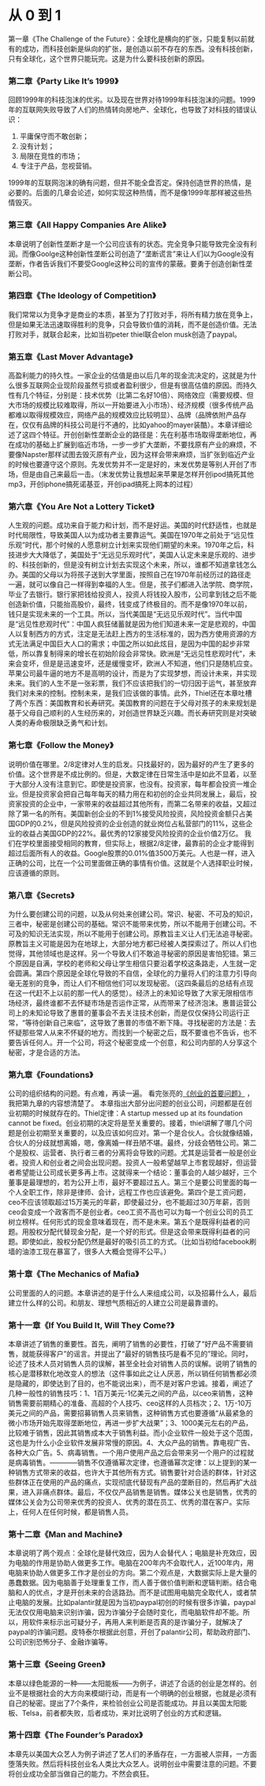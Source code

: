 从 0 到 1
===

第一章《The Challenge of the Future》：全球化是横向的扩张，只能复制以前就有的成功，而科技创新是纵向的扩张，是创造以前不存在的东西。没有科技创新，只有全球化，这个世界只能玩完。这是为什么要科技创新的原因。

### 第二章《Party Like It’s 1999》

回顾1999年的科技泡沫的优劣。以及现在世界对待1999年科技泡沫的问题。1999年的互联网失败导致了人们的热情转向房地产、全球化，也导致了对科技的错误认识：

1. 平庸保守而不敢创新；
2. 没有计划；
3. 局限在竞性的市场；
4. 专注于产品，忽视营销。

1999年的互联网泡沫的确有问题，但并不能全盘否定。保持创造世界的热情，是必要的。后面的几章会论述，如何实现这种热情，而不是像1999年那样被这些热情毁灭。

### 第三章《All Happy Companies Are Alike》

本章说明了创新性垄断才是一个公司应该有的状态。完全竞争只能导致完全没有利润。而像Goolge这种创新性垄断公司创造了“垄断谎言”来让人们以为Google没有垄断，作者告诉我们不要受Google这种公司的宣传的蒙蔽。要勇于创造创新性垄断公司。

### 第四章《The Ideology of Competition》

我们常常以为竞争才是商业的本质，甚至为了打败对手，将所有精力放在竞争上，但是如果无法迅速取得胜利的竞争，只会导致价值的消耗，而不是创造价值。无法打败对手，就联合起来，比如当初peter thiel联合elon musk创造了paypal。

### 第五章《Last Mover Advantage》

高盈利能力的持久性。一家企业的估值是由以后几年的现金流决定的，这就是为什么很多互联网企业现阶段虽然亏损或者盈利很少，但是有很高估值的原因。而持久性有几个特征，分别是：技术优势（比第二名好10倍）、网络效应（需要规模、但大市场的规模比较难取得，所以一开始要进入小市场）、经济规模（很多传统产品都难以取得规模效应，网络产品的规模效应比较明显）、品牌（品牌依附产品存在，仅仅有品牌的科技公司是行不通的，比如yahoo的mayer装酷）。本章详细论述了这四个特征。开创创新性垄断企业的路径是：先在利基市场取得垄断地位，再在成功的基础上扩展到临近市场，一步一步扩大垄断，不要找原有产业的麻烦，不要像Napster那样试图去毁灭原有产业，因为这样会带来麻烦，当扩张到临近产业的时候也要遵守这个原则。先发优势并不一定是好的，末发优势是等别人开创了市场，但是由自己来最后一击。（末发优势让我想起来苹果是怎样开创ipod搞死其他mp3，开创iphone搞死诺基亚，开创ipad搞死上网本的过程）

### 第六章《You Are Not a Lottery Ticket》

人生观的问题。成功来自于能力和计划，而不是好运。美国的时代舒适性，也就是时代局限性，导致美国人以为成功者主要靠运气。美国在1970年之前处于“远见性乐观”时代，那个时候的人愿意树立计划来实现他们期望的未来。1970年之后，科技进步大大降低了，美国处于“无远见乐观时代”，美国人认定未来是乐观的、进步的、科技创新的，但是没有树立计划去实现这个未来，所以，谁都不知道拿钱怎么办。美国的父母以为将孩子送到大学里面，按照自己在1970年前经历过的路径走一遍，就可以像自己一样得到幸福的人生。但是，孩子们都进入法学院、商学院，毕业了去银行。银行家把钱给投资人，投资人将钱投入股市，公司拿到钱之后不能创造新价值，只能抬高股价，最终，钱变成了终极目的。而不是像1970年以前，钱只是实现未来的一个工具。所以，当代美国是“无远见乐观时代”。当代中国是“远见性悲观时代”：中国人疯狂储蓄就是因为他们知道未来一定是悲观的，中国人以复制西方的方式，注定是无法赶上西方的生活标准的，因为西方使用资源的方式无法满足中国巨大人口的需求；中国之所以如此炫目，是因为中国的起步非常低，所以靠复制得来的增长在初始阶段会非常快。欧洲是“无远见性悲观时代”，未来会变坏，但是是迅速变坏，还是缓慢变坏，欧洲人不知道，他们只是随机应变。苹果公司最牛逼的地方不是高明的设计，而是为了实现梦想，而设计未来，并实现未来。我们的人生不是一张彩票，我们不应该把我们的一切归因于运气，甚至放弃我们对未来的控制。控制未来，是我们应该做的事情。此外，Thiel还在本章吐槽了两个东西：美国教育和长寿研究。美国教育的问题在于父母对孩子的未来规划是基于父母自己顺利的人生经历来的，对创造世界缺乏兴趣。而长寿研究则是对突破人类的寿命极限缺乏勇气和计划。


### 第七章《Follow the Money》

说明价值在哪里。2/8定律对人生的启发。只找最好的，因为最好的产生了更多的价值。这个世界是不成比例的。但是，大数定律在日常生活中是如此不显着，以至于大部分人没有注意到它。即使是投资家，也没有。投资家，每年都会投资一堆企业。但是投资家会把自己每年每天的精力用在和初创的企业共同发展上，最后，投资家投资的企业中，一家带来的收益超过其他所有，而第二名带来的收益，又超过除了第一名的所有。美国新创企业的不到1%接受风险投资，风险投资金额只占美国GDP的0.2%，但是风险投资的企业创造的就业岗位占私营部门的11%，这些企业的收益占美国GDP的22%。最优秀的12家接受风险投资的企业价值2万亿。
我们在学校里面接受相同的教育，但实际上，根据2/8定律，最靠前的企业才能得到超过后面所有人的收益。Google股票的0.01%值3500万美元。人也是一样，进入正确的公司，比在一个公司里面做正确的事情有价值。这就是个人选择职业时候，应该遵循的原则。

### 第八章《Secrets》

为什么要创建公司的问题，以及从何处来创建公司。常识、秘密、不可及的知识，三者中，秘密是创建公司的基础。常识不能带来优势，所以不能用于创建公司。不可及的知识无法实现，所以不能用于创建公司。原教旨主义让人们无法追寻秘密。原教旨主义可能是因为在地球上，大部分地方都已经被人类探索过了。所以人们也觉得，其他领域也是这样。另一个导致人们不敢追寻秘密的原因是害怕犯错。第三个原因是自满，学校的老师和父母让学生相信只要沿着学校这条路走，人生就一定会圆满。第四个原因是全球化导致的不自信，全球化的力量将人们的注意力引导向毫无差别的竞争，而让人们不相信他们可以发现秘密。（这四条最后的总结有点现在这一代赶不上以前的那一代人的感觉）。经济上的未知论导致了大家无限相信市场经济，最终谁都不去怀疑市场是否运作正常，从而带来了经济泡沫。惠普运营公司上的未知论导致了惠普的董事会不去关注技术创新，而是仅仅保持公司运行正常，“等待创新自己来临”，这导致了惠普的市值不断下降。寻找秘密的方法是：去怀疑那些常人从来不怀疑的地方。而找到一个秘密之后，既不要谁也不告诉，也不要告诉任何人。开一个公司，将这个秘密变成一个创意，和公司内部的人分享这个秘密，才是合适的方法。


### 第九章《Foundations》

公司的组织结构的问题。有点难，再读一遍。
看完张亮的[《创业的首要问题》](http://zhuanlan.zhihu.com/imike/19878922) ，我把第九章的内容想清楚了。
本章指出大部分出问题的创业公司，问题都是在创业初期的时候就存在的。Thiel定律：A startup messed up at its foundation cannot be fixed。创业初期的决定将是至关重要的。接着，thiel讲解了哪几个问题是创业初期至关重要的，以及应该如何应对。第一个是合伙人。合伙就像结婚，合伙人的分歧就想离婚，嗯，像离婚一样丑陋不堪。最终，分歧会牺牲公司。第二个是股权、运营者、执行者三者的分离将会导致的问题。尤其是运营者一般是创业者。投资人和创业者之间会出现问题。投资人一般希望越早上市套现越好，但运营者希望能让公司成长更多再上市。这就得来一个结论：董事会的人越少越好，三个董事是最理想的，若为公开上市，最好不要超过五人。第三个是要公司里面的每一个人全职工作，除非是律师、会计，远程工作也应该避免。第四个是工资问题，ceo不应该领取超过15万美元的年薪，即使最过分，也不能超过30万年薪，否则ceo会变成一个政客而不是创业者。ceo工资不高也可以为每一个创业公司的员工树立榜样。任何形式的现金意味着现在，而不是未来。第五个是既得利益者的问题。用股权分配代替现金分配，是一个好的形式。但是这会带来既得利益者的问题。即使如此，股权分配仍然是最好的吸引员工的方式。（比如当初给facebook刷墙的油漆工现在暴富了，很多人大概会觉得不公平。）


### 第十章《The Mechanics of Mafia》

公司里面的人的问题。本章讲述的是于什么人来组成公司，以及招募什么人，最后建立什么样的公司。和朋友、理想气质相近的人建立公司是最靠谱的。

### 第十一章《If You Build It, Will They Come?》

本章讲述了销售的重要性。首先，阐明了销售的必要性，打破了“好产品不需要销售，就能获得客户”的谣言。并提出了“最好的销售技巧是看不见的”理论。同时，论述了技术人员对销售人员的误解，甚至全社会对销售人员的误解。说明了销售的核心是潜移默化地改变人的想法（这件事如此之让人厌恶，所以销任何销售都必须是隐藏的，即使达到了目的，也不能说出来），而不是对客户忠诚。接着，阐述了几种一般性的销售技巧：1、1百万美元-1亿美元之间的产品，以ceo来销售，这种销售需要前期精心的准备、高超的个人技巧、ceo这样的人员档次；2、1万-10万美元之间的产品，需要招募销售人员来销售，这种销售方式也要遵循“从最紧急的微小市场开始先取得垄断地位，再进一步扩大战果”；3、1000美元左右的产品，比较难于销售，因此其销售成本大于销售利益。而小企业软件一般处于这个范围，这也是为什么小企业软件发展非常慢的原因。4、大众产品的销售。靠电视广告、各种大众广告。5、病毒销售。一个用户使用产品之后会带来另一个用户的过程就是病毒销售。————销售不仅遵循幂次定律，也遵循幂次定律：以上提到的某一种销售方式带来的收益，也许大于其他所有方式。销售要针对合适的群体，针对这些群体正在使用的产品的痛点，实现彻底代替现有产品的垄断目的，然后再扩大战果，进入非痛点群体。最后，不仅仅产品销售是销售。媒体公关也是销售，优秀的媒体公关会为公司带来优秀的投资人、优秀的潜在员工、优秀的潜在客户。实际上，任何人在任何时候，都是销售人员。

### 第十二章《Man and Machine》

本章说明了两个观点：全球化是替代效应，因为人会替代人；电脑是补充效应，因为电脑的作用是协助人做更多工作。电脑在200年内不会取代人，近100年内，用电脑来协助人做更多工作才是创业的方向。第二个观点是，大数据实际上是大量的愚蠢数据。因为电脑善于处理重复工作，而人善于做价值判断和逻辑判断。结合电脑和人的优点，才是开创未来的合适路劲。而不是试图用电脑完全取代人，或者禁止电脑的发展。比如palantir就是因为当初paypal初创的时候有很多诈骗，paypal无法仅仅用电脑来识别诈骗，因为诈骗分子会随时变化，而电脑软件却不能。所以，用软件来标示出可疑分子，再用人来判断是否真的是诈骗分子，就解决了paypal的诈骗问题。皮特泰尔根据此创意，开创了palantir公司，帮助政府部门、公司识别恐怖分子、金融诈骗等。

### 第十三章《Seeing Green》

本章以绿色能源的一种——太阳能板——为例子，讲述了合适的创业是怎样的。创业不是根据社会的大方向来模煳行动，而是有一个明确的创业根据，也就是必须有自己的秘密。提出了7个条件，来检验创业公司是否能成功。并且以美国太阳能板、Telsa，前者都失败，后者成功，来对比说明了创业的方式和逻辑。

### 第十四章《The Founder’s Paradox》

本章先以美国大众艺人为例子讲述了艺人们的矛盾存在，一方面被人崇拜，一方面堕落失败。然后将科技创业名人类比大众艺人。说明创业中需要注意的问题。不要将创业成功全部当做自己的能力。不然会疯狂。 
